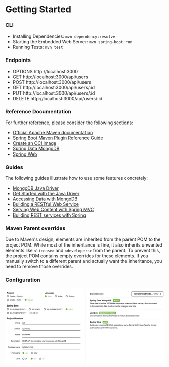 # Getting Started

### CLI 
- Installing Dependencies: ```mvn dependency:resolve```
- Starting the Embedded Web Server: ```mvn spring-boot:run```
- Running Tests: ```mvn test```

### Endpoints 
- OPTIONS http://localhost:3000
- GET http://localhost:3000/api/users
- POST http://localhost:3000/api/users
- GET http://localhost:3000/api/users/:id
- PUT http://localhost:3000/api/users/:id
- DELETE http://localhost:3000/api/users/:id

### Reference Documentation
For further reference, please consider the following sections:

* [Official Apache Maven documentation](https://maven.apache.org/guides/index.html)
* [Spring Boot Maven Plugin Reference Guide](https://docs.spring.io/spring-boot/3.4.4/maven-plugin)
* [Create an OCI image](https://docs.spring.io/spring-boot/3.4.4/maven-plugin/build-image.html)
* [Spring Data MongoDB](https://docs.spring.io/spring-boot/3.4.4/reference/data/nosql.html#data.nosql.mongodb)
* [Spring Web](https://docs.spring.io/spring-boot/3.4.4/reference/web/servlet.html)

### Guides
The following guides illustrate how to use some features concretely:

* [MongoDB Java Driver](https://www.mongodb.com/docs/drivers/java/sync/current/)
* [Get Started with the Java Driver](https://www.mongodb.com/docs/drivers/java/sync/current/get-started/#std-label-java-get-started)
* [Accessing Data with MongoDB](https://spring.io/guides/gs/accessing-data-mongodb/)
* [Building a RESTful Web Service](https://spring.io/guides/gs/rest-service/)
* [Serving Web Content with Spring MVC](https://spring.io/guides/gs/serving-web-content/)
* [Building REST services with Spring](https://spring.io/guides/tutorials/rest/)

### Maven Parent overrides

Due to Maven's design, elements are inherited from the parent POM to the project POM.
While most of the inheritance is fine, it also inherits unwanted elements like `<license>` and `<developers>` from the parent.
To prevent this, the project POM contains empty overrides for these elements.
If you manually switch to a different parent and actually want the inheritance, you need to remove those overrides.

### Configuration 
![](./rsc/project.jpg)